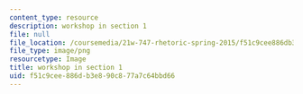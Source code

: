 ```yaml
---
content_type: resource
description: workshop in section 1
file: null
file_location: /coursemedia/21w-747-rhetoric-spring-2015/f51c9cee886db3e890c877a7c64bbd66_edu_b-recitation-workshop.png
file_type: image/png
resourcetype: Image
title: workshop in section 1
uid: f51c9cee-886d-b3e8-90c8-77a7c64bbd66
---
```

